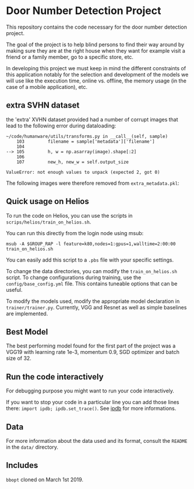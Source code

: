# Door Number Detection Project

This repository contains the code necessary for the door number detection
project.

The goal of the project is to help blind persons to find their way around by
making sure they are at the right house when they want for example visit a
friend or a family member, go to a specific store, etc.

In developing this project we must keep in mind the different constraints of
this application notably for the selection and development of the models we
will use like the execution time, online vs. offline, the memory usage (in the
case of a mobile application), etc.

## extra SVHN dataset
the 'extra' XVHN dataset provided had a number of corrupt images that lead
to the following error during dataloading:

```
~/code/humanware/utils/transforms.py in __call__(self, sample)
    103         filename = sample['metadata']['filename']
    104
--> 105         h, w = np.asarray(image).shape[:2]
    106
    107         new_h, new_w = self.output_size

ValueError: not enough values to unpack (expected 2, got 0)
```

The following images were therefore removed from `extra_metadata.pkl`:


## Quick usage on Helios

To run the code on Helios, you can use the scripts in `scrips/helios/train_on_helios.sh`.

You can run this directly from the login node using msub:

`msub -A $GROUP_RAP -l feature=k80,nodes=1:gpus=1,walltime=2:00:00 train_on_helios.sh`

You can easily add this script to a `.pbs` file with your specific settings.

To change the data directories, you can modify the `train_on_helios.sh` script. To change configurations during training, use the `config/base_config.yml` file. This contains tuneable options that can be useful.

To modify the models used, modify the appropriate model declaration in `trainer/trainer.py`. Currently, VGG and Resnet as well as simple baselines are implemented.

## Best Model

The best performing model found for the first part of the project was a VGG19 with learning rate 1e-3, momentum 0.9, SGD optimizer and batch size of 32.

## Run the code interactively
For debugging purpose you might want to run your code interactively.

If you want to stop your code in a particular line you can add those
lines there: `import ipdb; ipdb.set_trace()`.
See [ipdb](https://pypi.org/project/ipdb/) for more informations.

## Data
For more information about the data used and its format, consult the `README`
in the `data/` directory.

## Includes
`bbopt` cloned on March 1st 2019.

